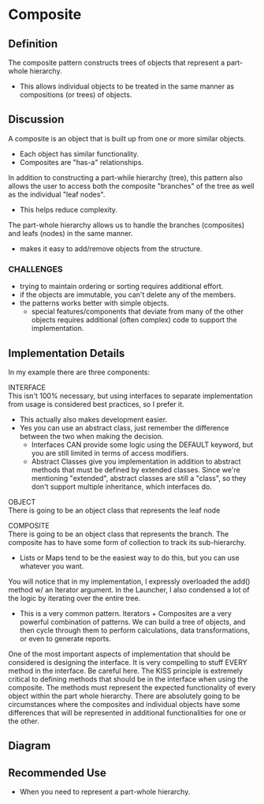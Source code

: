 # Composite 

## Definition
The composite pattern constructs trees of objects that represent a part-whole
hierarchy. 
- This allows individual objects to be treated in the same manner as compositions
(or trees) of objects. 

## Discussion
A composite is an object that is built up from one or more similar objects. 
- Each object has similar functionality.
- Composites are "has-a" relationships. 

In addition to constructing a part-while hierarchy (tree), this pattern also
allows the user to access both the composite "branches" of the tree as well as
the individual "leaf nodes".
- This helps reduce complexity.

The part-whole hierarchy allows us to handle the branches (composites) and leafs 
(nodes) in the same manner. 
- makes it easy to add/remove objects from the structure. 

### CHALLENGES
- trying to maintain ordering or sorting requires additional effort. 
- if the objects are immutable, you can't delete any of the members. 
- the patterns works better with simple objects. 
    - special features/components that deviate from many of the other objects
    requires additional (often complex) code to support the implementation.

## Implementation Details
In my example there are three components: 

INTERFACE<br>
This isn't 100% necessary, but using interfaces to separate implementation from usage
is considered best practices, so I prefer it. 
- This actually also makes development easier.
- Yes you can use an abstract class, just remember the difference between the two
when making the decision. 
    - Interfaces CAN provide some logic using the DEFAULT keyword, but you are still
    limited in terms of access modifiers. 
    - Abstract Classes give you implementation in addition to abstract methods that
    must be defined by extended classes. Since we're mentioning "extended", 
    abstract classes are still a "class", so they don't support multiple inheritance,
    which interfaces do. 


OBJECT<br>
There is going to be an object class that represents the leaf node

COMPOSITE<br>
There is going to be an object class that represents the branch. 
The composite has to have some form of collection to track its sub-hierarchy. 
- Lists or Maps tend to be the easiest way to do this, but you can use whatever
you want. 

You will notice that in my implementation, I expressly overloaded the 
add() method w/ an Iterator argument. In the Launcher, I also condensed a lot of the
logic by iterating over the entire tree. 
- This is a very common pattern. Iterators + Composites are a very powerful 
combination of patterns. We can build a tree of objects, and then cycle through
them to perform calculations, data transformations, or even to generate reports. 


One of the most important aspects of implementation that should be considered is
designing the interface. It is very compelling to stuff EVERY method in the interface. 
Be careful here. The KISS principle is extremely critical to defining methods that
should be in the interface when using the composite. The methods must represent
the expected functionality of every object within the part whole hierarchy. There
are absolutely going to be circumstances where the composites and individual objects
have some differences that will be represented in additional functionalities for one
or the other. 

## Diagram

## Recommended Use
- When you need to represent a part-whole hierarchy.